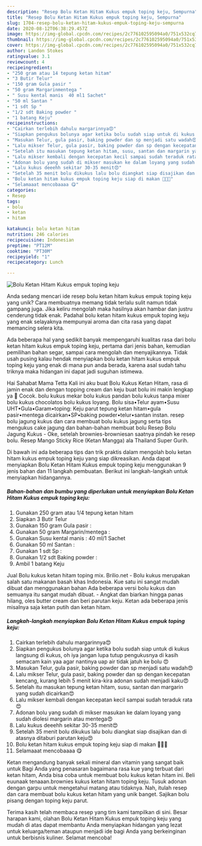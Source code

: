 ```yaml
---
description: "Resep Bolu Ketan Hitam Kukus empuk toping keju, Sempurna"
title: "Resep Bolu Ketan Hitam Kukus empuk toping keju, Sempurna"
slug: 1704-resep-bolu-ketan-hitam-kukus-empuk-toping-keju-sempurna
date: 2020-08-12T06:38:29.457Z
image: https://img-global.cpcdn.com/recipes/2c776102595094a0/751x532cq70/bolu-ketan-hitam-kukus-empuk-toping-keju-foto-resep-utama.jpg
thumbnail: https://img-global.cpcdn.com/recipes/2c776102595094a0/751x532cq70/bolu-ketan-hitam-kukus-empuk-toping-keju-foto-resep-utama.jpg
cover: https://img-global.cpcdn.com/recipes/2c776102595094a0/751x532cq70/bolu-ketan-hitam-kukus-empuk-toping-keju-foto-resep-utama.jpg
author: Landon Stokes
ratingvalue: 3.1
reviewcount: 4
recipeingredient:
- "250 gram atau 14 tepung ketan hitam"
- "3 Butir Telur"
- "150 gram Gula pasir "
- "50 gram Margarinmentega "
- " Susu kental manis  40 ml1 Sachet"
- "50 ml Santan "
- "1 sdt Sp "
- "1/2 sdt Baking powder "
- "1 batang Keju"
recipeinstructions:
- "Cairkan terlebih dahulu margarinnya😍"
- "Siapkan pengukus bolunya agar ketika bolu sudah siap untuk di kukus langsung di kukus, oh iya jangan lupa tutup pengukusnya di kasih semacam kain yaa agar nantinya uap air tidak jatuh ke bolu 😍"
- "Masukan Telur, gula pasir, baking powder dan sp menjadi satu wadah😍"
- "Lalu mikser Telur, gula pasir, baking powder dan sp dengan kecepatan kencang, kurang lebih 5 menit kira-kira adonan sudah menjadi kaku😍"
- "Setelah itu masukan tepung ketan hitam, susu, santan dan margarin yang sudah dicairkan😍"
- "Lalu mikser kembali dengan kecepatan kecil sampai sudah teraduk rata😍"
- "Adonan bolu yang sudah di mikser masukan ke dalam loyang yang sudah diolesi margarin atau mentega😍"
- "Lalu kukus deeehh sekitar 30-35 menit😍"
- "Setelah 35 menit bolu dikukus lalu bolu diangkat siap disajikan dan di atasnya ditaburi parutan keju😍"
- "Bolu ketan hitam kukus empuk toping keju siap di makan 🤤🤤🤤"
- "Selamaaat mencobaaaa 😋"
categories:
- Resep
tags:
- bolu
- ketan
- hitam

katakunci: bolu ketan hitam 
nutrition: 246 calories
recipecuisine: Indonesian
preptime: "PT12M"
cooktime: "PT30M"
recipeyield: "1"
recipecategory: Lunch

---
```



![Bolu Ketan Hitam Kukus empuk toping keju](https://img-global.cpcdn.com/recipes/2c776102595094a0/751x532cq70/bolu-ketan-hitam-kukus-empuk-toping-keju-foto-resep-utama.jpg)

Anda sedang mencari ide resep bolu ketan hitam kukus empuk toping keju yang unik? Cara membuatnya memang tidak terlalu sulit namun tidak gampang juga. Jika keliru mengolah maka hasilnya akan hambar dan justru cenderung tidak enak. Padahal bolu ketan hitam kukus empuk toping keju yang enak selayaknya mempunyai aroma dan cita rasa yang dapat memancing selera kita.

Ada beberapa hal yang sedikit banyak mempengaruhi kualitas rasa dari bolu ketan hitam kukus empuk toping keju, pertama dari jenis bahan, kemudian pemilihan bahan segar, sampai cara mengolah dan menyajikannya. Tidak usah pusing kalau hendak menyiapkan bolu ketan hitam kukus empuk toping keju yang enak di mana pun anda berada, karena asal sudah tahu triknya maka hidangan ini dapat jadi suguhan istimewa.

Hai Sahabat Mama Tetta Kali ini aku buat Bolu Kukus Ketan Hitam, rasa di jamin enak dan dengan topping cream dan keju buat bolu ini makin lengkap ya 🥰 Cocok. bolu kukus mekar bolu kukus pandan bolu kukus tanpa mixer bolu kukus chocolatos bolu kukus loyang. Bolu sisa•Telur ayam•Susu UHT•Gula•Garam•toping: Keju parut tepung ketan hitam•gula pasir•mentega dicairkan•SP•baking powder•telur•santan instan. resep bolu jagung kukus dan cara membuat bolu kukus jagung serta tips mengukus cake jagung dan bahan-bahan membuat bolu Resep Bolu Jagung Kukus - Oke, setelah brownies-browniesan saatnya pindah ke resep bolu. Resep Mango Sticky Rice (Ketan Mangga) ala Thailand Super Gurih.


Di bawah ini ada beberapa tips dan trik praktis dalam mengolah bolu ketan hitam kukus empuk toping keju yang siap dikreasikan. Anda dapat menyiapkan Bolu Ketan Hitam Kukus empuk toping keju menggunakan 9 jenis bahan dan 11 langkah pembuatan. Berikut ini langkah-langkah untuk menyiapkan hidangannya.

<!--inarticleads1-->

##### Bahan-bahan dan bumbu yang diperlukan untuk menyiapkan Bolu Ketan Hitam Kukus empuk toping keju:

1. Gunakan 250 gram atau 1/4 tepung ketan hitam
1. Siapkan 3 Butir Telur
1. Gunakan 150 gram Gula pasir :
1. Gunakan 50 gram Margarin/mentega :
1. Gunakan  Susu kental manis : 40 ml/1 Sachet
1. Gunakan 50 ml Santan :
1. Gunakan 1 sdt Sp :
1. Gunakan 1/2 sdt Baking powder :
1. Ambil 1 batang Keju


Jual Bolu kukus ketan hitam toping mix. Brilio.net - Bolu kukus merupakan salah satu makanan basah khas Indonesia. Kue satu ini sangat mudah dibuat dan menggunakan bahan Ada beberapa versi bolu kukus dan semuanya itu sangat mudah dibuat. - Angkat dan biarkan hingga panas hilang, oles butter cream dan beri parutan keju. Ketan ada beberapa jenis misalnya saja ketan putih dan ketan hitam. 

<!--inarticleads2-->

##### Langkah-langkah menyiapkan Bolu Ketan Hitam Kukus empuk toping keju:

1. Cairkan terlebih dahulu margarinnya😍
1. Siapkan pengukus bolunya agar ketika bolu sudah siap untuk di kukus langsung di kukus, oh iya jangan lupa tutup pengukusnya di kasih semacam kain yaa agar nantinya uap air tidak jatuh ke bolu 😍
1. Masukan Telur, gula pasir, baking powder dan sp menjadi satu wadah😍
1. Lalu mikser Telur, gula pasir, baking powder dan sp dengan kecepatan kencang, kurang lebih 5 menit kira-kira adonan sudah menjadi kaku😍
1. Setelah itu masukan tepung ketan hitam, susu, santan dan margarin yang sudah dicairkan😍
1. Lalu mikser kembali dengan kecepatan kecil sampai sudah teraduk rata😍
1. Adonan bolu yang sudah di mikser masukan ke dalam loyang yang sudah diolesi margarin atau mentega😍
1. Lalu kukus deeehh sekitar 30-35 menit😍
1. Setelah 35 menit bolu dikukus lalu bolu diangkat siap disajikan dan di atasnya ditaburi parutan keju😍
1. Bolu ketan hitam kukus empuk toping keju siap di makan 🤤🤤🤤
1. Selamaaat mencobaaaa 😋


Ketan mengandung banyak sekali mineral dan vitamin yang sangat baik untuk Bagi Anda yang penasaran bagaimana rasa kue yang terbuat dari ketan hitam, Anda bisa coba untuk membuat bolu kukus ketan hitam ini. Beli euunaak tenaaan.brownies kukus ketan hitam toping keju. Tusuk adonan dengan garpu untuk mengetahui matang atau tidaknya. Nah, itulah resep dan cara membuat bolu kukus ketan hitam yang unik banget. Sajikan bolu pisang dengan toping keju parut. 

Terima kasih telah membaca resep yang tim kami tampilkan di sini. Besar harapan kami, olahan Bolu Ketan Hitam Kukus empuk toping keju yang mudah di atas dapat membantu Anda menyiapkan hidangan yang lezat untuk keluarga/teman ataupun menjadi ide bagi Anda yang berkeinginan untuk berbisnis kuliner. Selamat mencoba!
